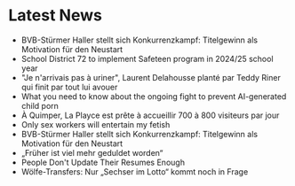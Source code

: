 # Latest News
-  BVB-Stürmer Haller stellt sich Konkurrenzkampf: Titelgewinn als Motivation für den Neustart
-  School District 72 to implement Safeteen program in 2024/25 school year
-  "Je n'arrivais pas à uriner", Laurent Delahousse planté par Teddy Riner qui finit par tout lui avouer
-  What you need to know about the ongoing fight to prevent AI-generated child porn
-  À Quimper, La Playce est prête à accueillir 700 à 800 visiteurs par jour
-  Only sex workers will entertain my fetish
-  BVB-Stürmer Haller stellt sich Konkurrenzkampf: Titelgewinn als Motivation für den Neustart
-  „Früher ist viel mehr geduldet worden“
-  People Don't Update Their Resumes Enough
-  Wölfe-Transfers: Nur „Sechser im Lotto“ kommt noch in Frage
